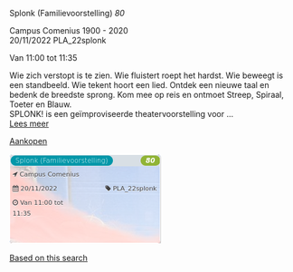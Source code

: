Splonk (Familievoorstelling) *80*

Campus Comenius 1900 - 2020  
20/11/2022 PLA\_22splonk  

Van 11:00 tot 11:35

  

  

Wie zich verstopt is te zien. Wie fluistert roept het hardst. Wie beweegt is een standbeeld. Wie tekent hoort een lied. Ontdek een nieuwe taal en bedenk de breedste sprong. Kom mee op reis en ontmoet Streep, Spiraal, Toeter en Blauw.  
SPLONK! is een geïmproviseerde theatervoorstelling voor  ...  
[Lees meer](https://tickets.vgc.be/activity/subscribe/PLA_22splonk)

[Aankopen](https://tickets.vgc.be/ticketingActivity/subscribe/PLA_22splonk)

![](84499.png)

[Based on this search](https://tickets.vgc.be/activity/index?&vrijeplaatsen=1&Age%5B%5D=4%2C6&entity=286)